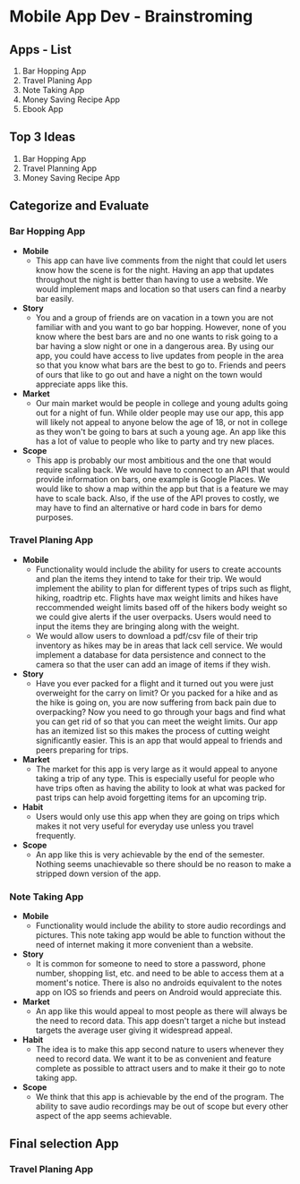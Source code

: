 # Mobile App Dev - Brainstroming

## Apps - List
1. Bar Hopping App
2. Travel Planing App
3. Note Taking App
4. Money Saving Recipe App 
5. Ebook App

## Top 3 Ideas
1. Bar Hopping App 
2. Travel Planning App
3. Money Saving Recipe App

## Categorize and Evaluate

### Bar Hopping App
- **Mobile**
   - This app can have live comments from the night that could let users know how the scene is for the night. Having an app that updates throughout the night is better than having to use a website. We would implement maps and location so that users can find a nearby bar easily.
- **Story**
    - You and a group of friends are on vacation in a town you are not familiar with and you want to go bar hopping. However, none of you know where the best bars are and no one wants to risk going to a bar having a slow night or one in a dangerous area. By using our app, you could have access to live updates from people in the area so that you know what bars are the best to go to. Friends and peers of ours that like to go out and have a night on the town would appreciate apps like this.
- **Market**
    - Our main market would be people in college and young adults going out for a night of fun. While older people may use our app, this app will likely not appeal to anyone below the age of 18, or not in college as they won't be going to bars at such a young age. An app like this has a lot of value to people who like to party and try new places.
- **Scope**
    - This app is probably our most ambitious and the one that would require scaling back. We would have to connect to an API that would provide information on bars, one example is Google Places. We would like to show a map within the app but that is a feature we may have to scale back. Also, if the use of the API proves to costly, we may have to find an alternative or hard code in bars for demo purposes.

### Travel Planing App
- **Mobile**
    - Functionality would include the ability for users to create accounts and plan the items they intend to take for their trip. We would implement the ability to plan for different types of trips such as flight, hiking, roadtrip etc. Flights have max weight limits and hikes have reccommended weight limits based off of the hikers body weight so we could give alerts if the user overpacks. Users would need to input the items they are bringing along with the weight. 
    - We would allow users to download a pdf/csv file of their trip inventory as hikes may be in areas that lack cell service. We would implement a database for data persistence and connect to the camera so that the user can add an image of items if they wish.
- **Story**
    - Have you ever packed for a flight and it turned out you were just overweight for the carry on limit? Or you packed for a hike and as the hike is going on, you are now suffering from back pain due to overpacking? Now you need to go through your bags and find what you can get rid of so that you can meet the weight limits. Our app has an itemized list so this makes the process of cutting weight significantly easier. This is an app that would appeal to friends and peers preparing for trips.
- **Market**
    - The market for this app is very large as it would appeal to anyone taking a trip of any type. This is especially useful for people who have trips often as having the ability to look at what was packed for past trips can help avoid forgetting items for an upcoming trip.
- **Habit**
    - Users would only use this app when they are going on trips which makes it not very useful for everyday use unless you travel frequently.
- **Scope**
    - An app like this is very achievable by the end of the semester. Nothing seems unachievable so there should be no reason to make a stripped down version of the app.
### Note Taking App
- **Mobile**
  - Functionality would include the ability to store audio recordings and pictures. This note taking app would be able to function without the need of internet making it more convenient than a website.
- **Story**
  - It is common for someone to need to store a password, phone number, shopping list, etc. and need to be able to access them at a moment's notice. There is also no androids equivalent to the notes app on IOS so friends and peers on Android would appreciate this.
- **Market**
    - An app like this would appeal to most people as there will always be the need to record data. This app doesn't target a niche but instead targets the average user giving it widespread appeal.
- **Habit**
    - The idea is to make this app second nature to users whenever they need to record data. We want it to be as convenient and feature complete as possible to attract users and to make it their go to note taking app.
- **Scope**
    - We think that this app is achievable by the end of the program. The ability to save audio recordings may be out of scope but every other aspect of the app seems achievable.

## Final selection App
### Travel Planing App


